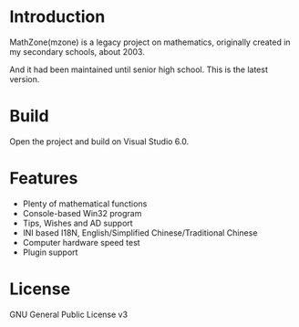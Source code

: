 # Introduction

MathZone(mzone) is a legacy project on mathematics, originally created in my secondary schools, about 2003.

And it had been maintained until senior high school. This is the latest version.

# Build

Open the project and build on Visual Studio 6.0.

# Features

* Plenty of mathematical functions
* Console-based Win32 program
* Tips, Wishes and AD support
* INI based I18N, English/Simplified Chinese/Traditional Chinese
* Computer hardware speed test
* Plugin support

# License

GNU General Public License v3
